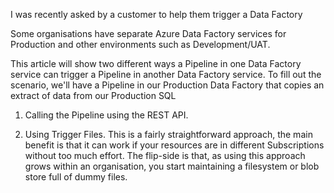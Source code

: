 I was recently asked by a customer to help them trigger a Data Factory 

Some organisations have separate Azure Data Factory services for Production and other environments such as Development/UAT.

This article will show two different ways a Pipeline in one Data Factory service can trigger a Pipeline in another Data Factory service.  To fill out the scenario, we'll have a Pipeline in our Production Data Factory that copies an extract of data from our Production SQL 



1. Calling the Pipeline using the REST API.



2. Using Trigger Files.
This is a fairly straightforward approach, the main benefit is that it can work if your resources are in different Subscriptions without too much effort.  The flip-side is that, as using this approach grows within an organisation, you start maintaining a filesystem or blob store full of dummy files.
